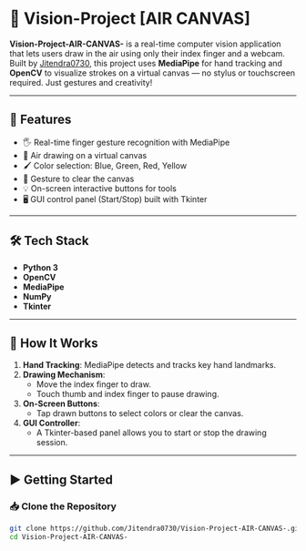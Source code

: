 # 🎨 Vision-Project [AIR CANVAS]

**Vision-Project-AIR-CANVAS-** is a real-time computer vision application that lets users draw in the air using only their index finger and a webcam. Built by [Jitendra0730](https://github.com/Jitendra0730), this project uses **MediaPipe** for hand tracking and **OpenCV** to visualize strokes on a virtual canvas — no stylus or touchscreen required. Just gestures and creativity!

---

## 📌 Features

- 🖐 Real-time finger gesture recognition with MediaPipe
- 🎨 Air drawing on a virtual canvas
- 🖌 Color selection: Blue, Green, Red, Yellow
- 🧼 Gesture to clear the canvas
- 💡 On-screen interactive buttons for tools
- 🖥 GUI control panel (Start/Stop) built with Tkinter

---

## 🛠 Tech Stack

- **Python 3**
- **OpenCV**
- **MediaPipe**
- **NumPy**
- **Tkinter**

---

## 🚀 How It Works

1. **Hand Tracking**: MediaPipe detects and tracks key hand landmarks.
2. **Drawing Mechanism**:
   - Move the index finger to draw.
   - Touch thumb and index finger to pause drawing.
3. **On-Screen Buttons**:
   - Tap drawn buttons to select colors or clear the canvas.
4. **GUI Controller**:
   - A Tkinter-based panel allows you to start or stop the drawing session.

---

## ▶ Getting Started

### 📥 Clone the Repository

```bash
git clone https://github.com/Jitendra0730/Vision-Project-AIR-CANVAS-.git
cd Vision-Project-AIR-CANVAS-
